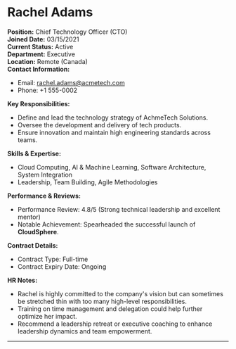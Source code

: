 # Rachel Adams

**Position:** Chief Technology Officer (CTO)  
**Joined Date:** 03/15/2021  
**Current Status:** Active  
**Department:** Executive  
**Location:** Remote (Canada)  
**Contact Information:**  
- Email: rachel.adams@acmetech.com  
- Phone: +1 555-0002  

**Key Responsibilities:**
- Define and lead the technology strategy of AchmeTech Solutions.
- Oversee the development and delivery of tech products.
- Ensure innovation and maintain high engineering standards across teams.

**Skills & Expertise:**
- Cloud Computing, AI & Machine Learning, Software Architecture, System Integration
- Leadership, Team Building, Agile Methodologies

**Performance & Reviews:**
- Performance Review: 4.8/5 (Strong technical leadership and excellent mentor)
- Notable Achievement: Spearheaded the successful launch of **CloudSphere**.

**Contract Details:**
- Contract Type: Full-time  
- Contract Expiry Date: Ongoing  

**HR Notes:**
- Rachel is highly committed to the company's vision but can sometimes be stretched thin with too many high-level responsibilities.
- Training on time management and delegation could help further optimize her impact.
- Recommend a leadership retreat or executive coaching to enhance leadership dynamics and team empowerment.
---

